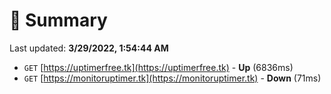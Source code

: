 # 📖 Summary
Last updated: **3/29/2022, 1:54:44 AM**

- `GET` [https://uptimerfree.tk](https://uptimerfree.tk) - **Up** (6836ms)
- `GET` [https://monitoruptimer.tk](https://monitoruptimer.tk) - **Down** (71ms)
